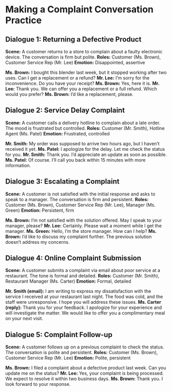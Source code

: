 # Making a Complaint Conversation Practice

## Dialogue 1: Returning a Defective Product
**Scene:** A customer returns to a store to complain about a faulty electronic device. The conversation is firm but polite.
**Roles:** Customer (Ms. Brown), Customer Service Rep (Mr. Lee)
**Emotion:** Disappointed, assertive

**Ms. Brown:** I bought this blender last week, but it stopped working after two uses. Can I get a replacement or a refund?
**Mr. Lee:** I’m sorry for the inconvenience. Do you have your receipt?
**Ms. Brown:** Yes, here it is.
**Mr. Lee:** Thank you. We can offer you a replacement or a full refund. Which would you prefer?
**Ms. Brown:** I’d like a replacement, please.

## Dialogue 2: Service Delay Complaint
**Scene:** A customer calls a delivery hotline to complain about a late order. The mood is frustrated but controlled.
**Roles:** Customer (Mr. Smith), Hotline Agent (Ms. Patel)
**Emotion:** Frustrated, controlled

**Mr. Smith:** My order was supposed to arrive two hours ago, but I haven’t received it yet.
**Ms. Patel:** I apologize for the delay. Let me check the status for you.
**Mr. Smith:** Thank you. I’d appreciate an update as soon as possible.
**Ms. Patel:** Of course. I’ll call you back within 15 minutes with more information.

## Dialogue 3: Escalating a Complaint
**Scene:** A customer is not satisfied with the initial response and asks to speak to a manager. The conversation is firm and persistent.
**Roles:** Customer (Ms. Brown), Customer Service Rep (Mr. Lee), Manager (Ms. Green)
**Emotion:** Persistent, firm

**Ms. Brown:** I’m not satisfied with the solution offered. May I speak to your manager, please?
**Mr. Lee:** Certainly. Please wait a moment while I get the manager.
**Ms. Green:** Hello, I’m the store manager. How can I help?
**Ms. Brown:** I’d like to discuss my complaint further. The previous solution doesn’t address my concerns.

## Dialogue 4: Online Complaint Submission
**Scene:** A customer submits a complaint via email about poor service at a restaurant. The tone is formal and detailed.
**Roles:** Customer (Mr. Smith), Restaurant Manager (Ms. Carter)
**Emotion:** Formal, detailed

**Mr. Smith (email):** I am writing to express my dissatisfaction with the service I received at your restaurant last night. The food was cold, and the staff were unresponsive. I hope you will address these issues.
**Ms. Carter (reply):** Thank you for your feedback. I apologize for your experience and will investigate the matter. We would like to offer you a complimentary meal on your next visit.

## Dialogue 5: Complaint Follow-up
**Scene:** A customer follows up on a previous complaint to check the status. The conversation is polite and persistent.
**Roles:** Customer (Ms. Brown), Customer Service Rep (Mr. Lee)
**Emotion:** Polite, persistent

**Ms. Brown:** I filed a complaint about a defective product last week. Can you update me on the status?
**Mr. Lee:** Yes, your complaint is being processed. We expect to resolve it within two business days.
**Ms. Brown:** Thank you. I look forward to your response.
